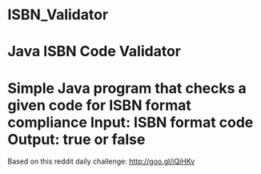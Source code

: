 # ISBN_Validator
Java ISBN Code Validator
==
Simple Java program that checks a given code for ISBN format compliance
Input: ISBN format code
Output: true or false
==
Based on this reddit daily challenge:
http://goo.gl/iQiHKv
